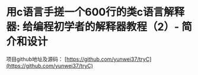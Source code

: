 # 用c语言手搓一个600行的类c语言解释器: 给编程初学者的解释器教程（2）- 简介和设计

项目github地址及源码：
[https://github.com/yunwei37/tryC](https://github.com/yunwei37/tryC)

## 